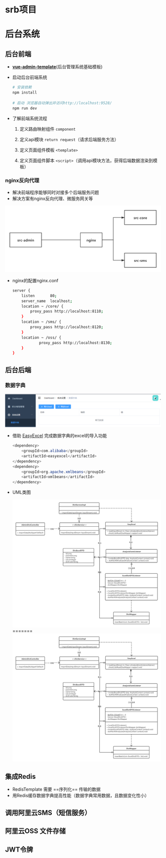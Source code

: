 # srb项目



# 后台系统

## 后台前端

- [**vue-admin-template**](https://github.com/PanJiaChen/vue-admin-template)(后台管理系统基础模板)

- 启动后台前端系统

  ```bash
  # 安装依赖
  npm install
  
  # 启动 浏览器自动弹出并访问http://localhost:9528/
  npm run dev
  ```

- 了解前端系统流程 

  1. 定义路由映射组件 ```component```

  2. 定义api模块 ```return request```（请求后端服务方法）

  3. 定义页面组件模板 ```<template>```

  4. 定义页面组件脚本 ```<script>```（调用api模块方法，获得后端数据渲染到模板）

     

### nginx反向代理

- 解决前端程序能够同时对接多个后端服务问题
- 解决方案有nginx反向代理、微服务网关等

![](doc/images/nginx反向代理.png)

- nginx的配置nginx.conf

  ```bash
  server {
      listen       80;
      server_name  localhost;
      location ~ /core/ {           
          proxy_pass http://localhost:8110;
      }
      location ~ /sms/ {           
          proxy_pass http://localhost:8120;
      }
      location ~ /oss/ {           
              proxy_pass http://localhost:8130;
      }
  }
  ```

  

## 后台后端

### 数据字典

![](doc/images/后台数据字典功能.png)

- 借助 [EasyExcel](https://github.com/alibaba/easyexcel) 完成数据字典的excel的导入功能

  ```java
  <dependency>
      <groupId>com.alibaba</groupId>
      <artifactId>easyexcel</artifactId>
  </dependency>
  <dependency>
      <groupId>org.apache.xmlbeans</groupId>
      <artifactId>xmlbeans</artifactId>
  </dependency>
  ```

- UML类图

  ![](doc/UML/数据字典导入功能.png)
=======
  ![](doc/UML/数据字典导入功能.png)



## 集成Redis

- RedisTemplate 需要 ==序列化== 传输的数据
- 用Redis缓存数据字典提高性能（数据字典常用数据，且数据变化性小）



## 调用阿里云SMS（短信服务）



## 阿里云OSS 文件存储



## JWT令牌
